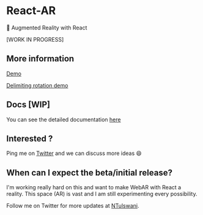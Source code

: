 # React-AR
🚀  Augmented Reality with React

[WORK  IN  PROGRESS]

## More information

[Demo](https://twitter.com/NTulswani/status/911284951181438976)

[Delimiting rotation demo](https://twitter.com/NTulswani/status/915218481649377280)

## Docs [WIP]

You can see the detailed documentation [here](./docs/contents.md)

## Interested ?

Ping me on [Twitter](https://twitter.com/NTulswani) and we can discuss more ideas 😄

## When can I expect the beta/initial release?

I'm working really hard on this and want to make WebAR with React a reality. This space (AR) is vast and I am still experimenting every possibility.

Follow me on Twitter for more updates at [NTulswani](https://twitter.com/NTulswani).
